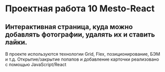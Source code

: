 # Проектная работа 10 Mesto-React

## Интерактивная страница, куда можно добавлять фотографии, удалять их и ставить лайки.
В проекте используются технологии Grid, Flex, позиционирование, БЭМ и т.д.
Открытие/закрытие попапов и добавление карточки реализовано с помощью JavaScript/React